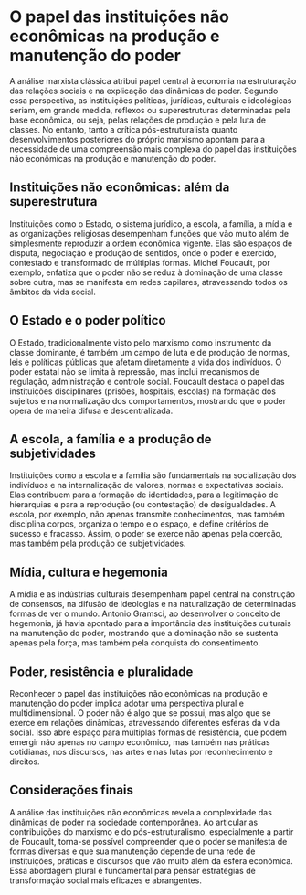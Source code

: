 # O papel das instituições não econômicas na produção e manutenção do poder

A análise marxista clássica atribui papel central à economia na estruturação das relações sociais e na explicação das dinâmicas de poder. Segundo essa perspectiva, as instituições políticas, jurídicas, culturais e ideológicas seriam, em grande medida, reflexos ou superestruturas determinadas pela base econômica, ou seja, pelas relações de produção e pela luta de classes. No entanto, tanto a crítica pós-estruturalista quanto desenvolvimentos posteriores do próprio marxismo apontam para a necessidade de uma compreensão mais complexa do papel das instituições não econômicas na produção e manutenção do poder.

## Instituições não econômicas: além da superestrutura

Instituições como o Estado, o sistema jurídico, a escola, a família, a mídia e as organizações religiosas desempenham funções que vão muito além de simplesmente reproduzir a ordem econômica vigente. Elas são espaços de disputa, negociação e produção de sentidos, onde o poder é exercido, contestado e transformado de múltiplas formas. Michel Foucault, por exemplo, enfatiza que o poder não se reduz à dominação de uma classe sobre outra, mas se manifesta em redes capilares, atravessando todos os âmbitos da vida social.

## O Estado e o poder político

O Estado, tradicionalmente visto pelo marxismo como instrumento da classe dominante, é também um campo de luta e de produção de normas, leis e políticas públicas que afetam diretamente a vida dos indivíduos. O poder estatal não se limita à repressão, mas inclui mecanismos de regulação, administração e controle social. Foucault destaca o papel das instituições disciplinares (prisões, hospitais, escolas) na formação dos sujeitos e na normalização dos comportamentos, mostrando que o poder opera de maneira difusa e descentralizada.

## A escola, a família e a produção de subjetividades

Instituições como a escola e a família são fundamentais na socialização dos indivíduos e na internalização de valores, normas e expectativas sociais. Elas contribuem para a formação de identidades, para a legitimação de hierarquias e para a reprodução (ou contestação) de desigualdades. A escola, por exemplo, não apenas transmite conhecimentos, mas também disciplina corpos, organiza o tempo e o espaço, e define critérios de sucesso e fracasso. Assim, o poder se exerce não apenas pela coerção, mas também pela produção de subjetividades.

## Mídia, cultura e hegemonia

A mídia e as indústrias culturais desempenham papel central na construção de consensos, na difusão de ideologias e na naturalização de determinadas formas de ver o mundo. Antonio Gramsci, ao desenvolver o conceito de hegemonia, já havia apontado para a importância das instituições culturais na manutenção do poder, mostrando que a dominação não se sustenta apenas pela força, mas também pela conquista do consentimento.

## Poder, resistência e pluralidade

Reconhecer o papel das instituições não econômicas na produção e manutenção do poder implica adotar uma perspectiva plural e multidimensional. O poder não é algo que se possui, mas algo que se exerce em relações dinâmicas, atravessando diferentes esferas da vida social. Isso abre espaço para múltiplas formas de resistência, que podem emergir não apenas no campo econômico, mas também nas práticas cotidianas, nos discursos, nas artes e nas lutas por reconhecimento e direitos.

## Considerações finais

A análise das instituições não econômicas revela a complexidade das dinâmicas de poder na sociedade contemporânea. Ao articular as contribuições do marxismo e do pós-estruturalismo, especialmente a partir de Foucault, torna-se possível compreender que o poder se manifesta de formas diversas e que sua manutenção depende de uma rede de instituições, práticas e discursos que vão muito além da esfera econômica. Essa abordagem plural é fundamental para pensar estratégias de transformação social mais eficazes e abrangentes.